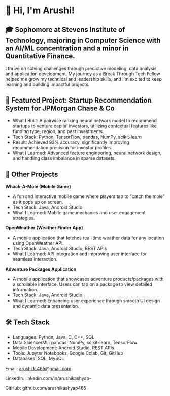 # 👋 Hi, I'm Arushi!

## 🎓 Sophomore at Stevens Institute of Technology, majoring in Computer Science with an AI/ML concentration and a minor in Quantitative Finance.

I thrive on solving challenges through predictive modeling, data analysis, and application development. My journey as a Break Through Tech Fellow helped me grow my technical and leadership skills, and I’m excited to keep learning and building impactful projects.

## 🎯 Featured Project: Startup Recommendation System for JPMorgan Chase & Co
* What I Built: A pairwise ranking neural network model to recommend startups to venture capital investors, utilizing contextual features like funding type, region, and past investments.
* Tech Stack: Python, TensorFlow, pandas, NumPy, scikit-learn
* Result: Achieved 93% accuracy, significantly improving recommendation precision for investor profiles.
* What I Learned: Advanced feature engineering, neural network design, and handling class imbalance in sparse datasets.

## 🚀 Other Projects
**Whack-A-Mole (Mobile Game)**
* A fun and interactive mobile game where players tap to "catch the mole" as it pops up on screen.
* Tech Stack: Java, Android Studio
* What I Learned: Mobile game mechanics and user engagement strategies.

**OpenWeather (Weather Finder App)**
* A mobile application that fetches real-time weather data for any location using OpenWeather API.
* Tech Stack: Java, Android Studio, REST APIs
* What I Learned: API integration and improving user interface for seamless interaction.

**Adventure Packages Application**
* A mobile application that showcases adventure products/packages with a scrollable interface. Users can tap on a package to view detailed information.
* Tech Stack: Java, Android Studio
* What I Learned: Enhancing user experience through smooth UI design and dynamic data presentation.

## 🛠 Tech Stack
* Languages: Python, Java, C, C++, SQL
* Data Science/ML: pandas, NumPy, scikit-learn, TensorFlow
* Mobile Development: Android Studio, REST APIs
* Tools: Jupyter Notebooks, Google Colab, Git, GitHub
* Databases: SQL, MySQL

Email: arushi.k.465@gmail.com

LinkedIn: linkedin.com/in/arushikashyap-

GitHub: github.com/arushikashyap465

